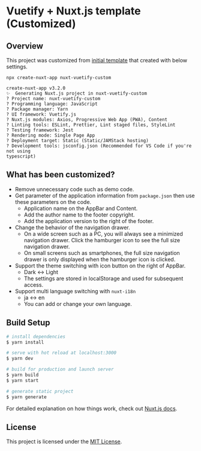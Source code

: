 # Vuetify + Nuxt.js template (Customized)

## Overview

This project was customized from [initial template](https://github.com/nuxt/create-nuxt-app/tree/master/packages/cna-template/template/frameworks/vuetify) that created with below settings.

```
npx create-nuxt-app nuxt-vuetify-custom

create-nuxt-app v3.2.0
✨  Generating Nuxt.js project in nuxt-vuetify-custom
? Project name: nuxt-vuetify-custom
? Programming language: JavaScript
? Package manager: Yarn
? UI framework: Vuetify.js
? Nuxt.js modules: Axios, Progressive Web App (PWA), Content
? Linting tools: ESLint, Prettier, Lint staged files, StyleLint
? Testing framework: Jest
? Rendering mode: Single Page App
? Deployment target: Static (Static/JAMStack hosting)
? Development tools: jsconfig.json (Recommended for VS Code if you're not using
typescript)
```

## What has been customized?

- Remove unnecessary code such as demo code.
- Get parameter of the application information from `package.json` then use these parameters on the code.
  - Application name on the AppBar and Content.
  - Add the author name to the footer copyright.
  - Add the application version to the right of the footer.
- Change the behavior of the navigation drawer.
  - On a wide screen such as a PC, you will always see a minimized navigation drawer. Click the hamburger icon to see the full size navigation drawer.
  - On small screens such as smartphones, the full size navigation drawer is only displayed when the hamburger icon is clicked.
- Support the theme switching with icon button on the right of AppBar.
  - Dark <-> Light
  - The settings are stored in localStorage and used for subsequent access.
- Support multi language switching with `nuxt-i18n`
  - ja <-> en
  - You can add or change your own language.

## Build Setup

```bash
# install dependencies
$ yarn install

# serve with hot reload at localhost:3000
$ yarn dev

# build for production and launch server
$ yarn build
$ yarn start

# generate static project
$ yarn generate
```

For detailed explanation on how things work, check out [Nuxt.js docs](https://nuxtjs.org).

## License

This project is licensed under the [MIT License](./LICENSE).
